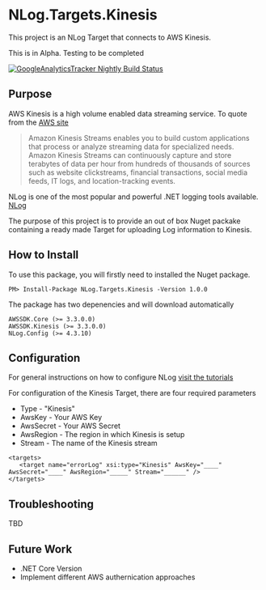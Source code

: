 # NLog.Targets.Kinesis
This project is an NLog Target that connects to AWS Kinesis.

This is in Alpha. Testing to be completed 

[![GoogleAnalyticsTracker Nightly Build Status](https://www.myget.org/BuildSource/Badge/googleanalyticstracker?identifier=22c7cb16-bd83-4e97-8c33-2f5f366f0796)](https://www.myget.org/gallery/googleanalyticstracker)

## Purpose

AWS Kinesis is a high volume enabled data streaming service.
To quote from the [AWS site](https://aws.amazon.com/kinesis/streams/)

> Amazon Kinesis Streams enables you to build custom applications that process or analyze streaming data for specialized needs. Amazon Kinesis Streams can continuously capture and store terabytes of data per hour from hundreds of thousands of sources such as website clickstreams, financial transactions, social media feeds, IT logs, and location-tracking events. 

NLog is one of the most popular and powerful .NET logging tools available. [NLog](http://nlog-project.org/)

The purpose of this project is to provide an out of box Nuget packake containing a ready made Target for uploading Log information to Kinesis.

## How to Install

To use this package, you will firstly need to installed the Nuget package.

```
PM> Install-Package NLog.Targets.Kinesis -Version 1.0.0
```
The package has two depenencies and will download automatically

```
AWSSDK.Core (>= 3.3.0.0)
AWSSDK.Kinesis (>= 3.3.0.0)
NLog.Config (>= 4.3.10)
```

## Configuration

For general instructions on how to configure NLog [visit the tutorials](https://github.com/NLog/NLog/wiki/Tutorial)

For configuration of the Kinesis Target, there are four required parameters
* Type - "Kinesis"
* AwsKey - Your AWS Key
* AwsSecret - Your AWS Secret
* AwsRegion - The region in which Kinesis is setup
* Stream - The name of the Kinesis stream


```
<targets>
   <target name="errorLog" xsi:type="Kinesis" AwsKey="____" AwsSecret="____" AwsRegion="_____" Stream="______" />
</targets>
```

## Troubleshooting

TBD

## Future Work

* .NET Core Version
* Implement different AWS authernication approaches


